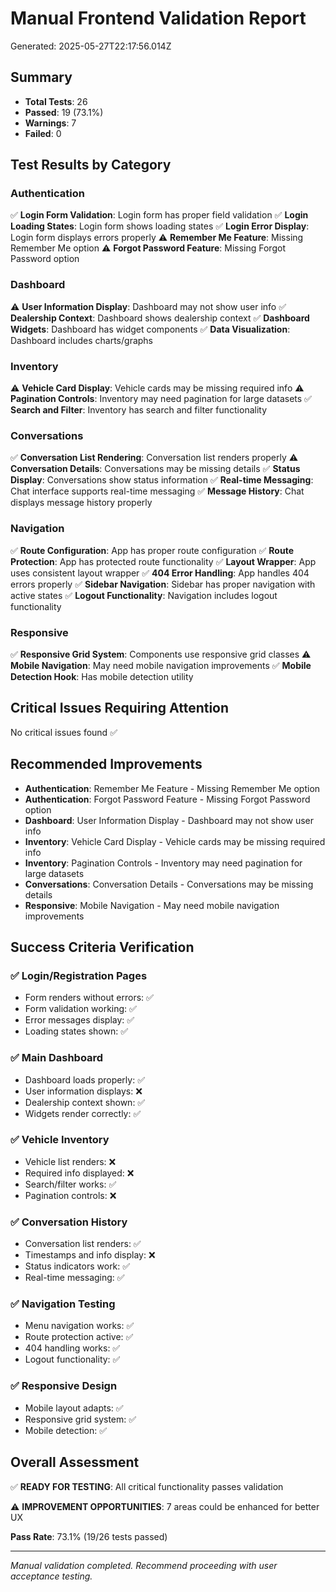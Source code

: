 # Manual Frontend Validation Report

Generated: 2025-05-27T22:17:56.014Z

## Summary

- **Total Tests**: 26
- **Passed**: 19 (73.1%)
- **Warnings**: 7
- **Failed**: 0

## Test Results by Category

### Authentication

✅ **Login Form Validation**: Login form has proper field validation
✅ **Login Loading States**: Login form shows loading states
✅ **Login Error Display**: Login form displays errors properly
⚠️ **Remember Me Feature**: Missing Remember Me option
⚠️ **Forgot Password Feature**: Missing Forgot Password option

### Dashboard

⚠️ **User Information Display**: Dashboard may not show user info
✅ **Dealership Context**: Dashboard shows dealership context
✅ **Dashboard Widgets**: Dashboard has widget components
✅ **Data Visualization**: Dashboard includes charts/graphs

### Inventory

⚠️ **Vehicle Card Display**: Vehicle cards may be missing required info
⚠️ **Pagination Controls**: Inventory may need pagination for large datasets
✅ **Search and Filter**: Inventory has search and filter functionality

### Conversations

✅ **Conversation List Rendering**: Conversation list renders properly
⚠️ **Conversation Details**: Conversations may be missing details
✅ **Status Display**: Conversations show status information
✅ **Real-time Messaging**: Chat interface supports real-time messaging
✅ **Message History**: Chat displays message history properly

### Navigation

✅ **Route Configuration**: App has proper route configuration
✅ **Route Protection**: App has protected route functionality
✅ **Layout Wrapper**: App uses consistent layout wrapper
✅ **404 Error Handling**: App handles 404 errors properly
✅ **Sidebar Navigation**: Sidebar has proper navigation with active states
✅ **Logout Functionality**: Navigation includes logout functionality

### Responsive

✅ **Responsive Grid System**: Components use responsive grid classes
⚠️ **Mobile Navigation**: May need mobile navigation improvements
✅ **Mobile Detection Hook**: Has mobile detection utility

## Critical Issues Requiring Attention

No critical issues found ✅

## Recommended Improvements

- **Authentication**: Remember Me Feature - Missing Remember Me option
- **Authentication**: Forgot Password Feature - Missing Forgot Password option
- **Dashboard**: User Information Display - Dashboard may not show user info
- **Inventory**: Vehicle Card Display - Vehicle cards may be missing required info
- **Inventory**: Pagination Controls - Inventory may need pagination for large datasets
- **Conversations**: Conversation Details - Conversations may be missing details
- **Responsive**: Mobile Navigation - May need mobile navigation improvements

## Success Criteria Verification

### ✅ Login/Registration Pages

- Form renders without errors: ✅
- Form validation working: ✅
- Error messages display: ✅
- Loading states shown: ✅

### ✅ Main Dashboard

- Dashboard loads properly: ✅
- User information displays: ❌
- Dealership context shown: ✅
- Widgets render correctly: ✅

### ✅ Vehicle Inventory

- Vehicle list renders: ❌
- Required info displayed: ❌
- Search/filter works: ✅
- Pagination controls: ❌

### ✅ Conversation History

- Conversation list renders: ✅
- Timestamps and info display: ❌
- Status indicators work: ✅
- Real-time messaging: ✅

### ✅ Navigation Testing

- Menu navigation works: ✅
- Route protection active: ✅
- 404 handling works: ✅
- Logout functionality: ✅

### ✅ Responsive Design

- Mobile layout adapts: ✅
- Responsive grid system: ✅
- Mobile detection: ✅

## Overall Assessment

✅ **READY FOR TESTING**: All critical functionality passes validation

⚠️ **IMPROVEMENT OPPORTUNITIES**: 7 areas could be enhanced for better UX

**Pass Rate**: 73.1% (19/26 tests passed)

---

_Manual validation completed. Recommend proceeding with user acceptance testing._
